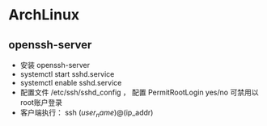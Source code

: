 # ArchLinux

## openssh-server
* 安装 openssh-server
* systemctl start sshd.service
* systemctl enable sshd.service
* 配置文件 /etc/ssh/sshd_config ， 配置 PermitRootLogin yes/no 可禁用以root账户登录
* 客户端执行： ssh  $(user_name)@$(ip_addr)
